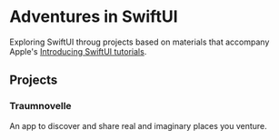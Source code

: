 # Adventures in SwiftUI

Exploring SwiftUI throug projects based on materials that accompany Apple's [Introducing SwiftUI tutorials](https://developer.apple.com/tutorials/swiftui).

## Projects

### Traumnovelle

An app to discover and share real and imaginary places you venture.
